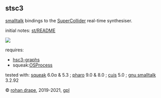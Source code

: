stsc3
-----

[smalltalk](https://archive.org/details/byte-magazine-1981-08/) bindings to the
[SuperCollider](http://audiosynth.com/) real-time synthesiser.

initial notes: [st/README](?t=stsc3&e=st/README)

![](sw/stsc3/lib/png/smalltalk-balloon.png)

requires:

- [hsc3-graphs](?t=hsc3-graphs)
- squeak:[OSProcess](https://wiki.squeak.org/squeak/708)

<!-- pharo:[OSSubprocess](https://github.com/pharo-contributions/OSSubprocess/) -->

tested with:
 [squeak](https://squeak.org/) 6.0α & 5.3 ;
 [pharo](https://pharo.org/) 9.0 & 8.0 ;
 [cuis](https://cuis-smalltalk.org/) 5.0 ;
 [gnu smalltalk](https://www.gnu.org/software/smalltalk/) 3.2.92

© [rohan drape](http://rohandrape.net/), 2019-2021, [gpl](http://gnu.org/copyleft/)
